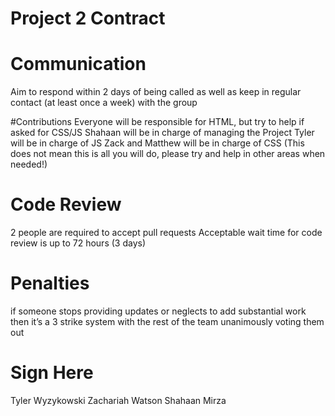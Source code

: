# Project 2 Contract


# Communication
Aim to respond within 2 days of being called as well as keep in regular contact (at least once a week)
with the group

#Contributions
Everyone will be responsible for HTML, but try to help if asked for CSS/JS
Shahaan will be in charge of managing the Project
Tyler will be in charge of JS
Zack and Matthew will be in charge of CSS
(This does not mean this is all you will do, please try and help in other areas when needed!)

# Code Review
2 people are required to accept pull requests
Acceptable wait time for code review is up to 72 hours (3 days)

# Penalties
if someone stops providing updates or neglects to add substantial work then it’s a 3 strike system with the rest of the team unanimously voting them out


# Sign Here
Tyler Wyzykowski
Zachariah Watson
Shahaan Mirza
